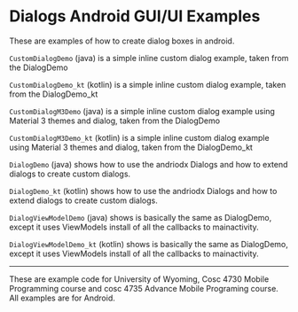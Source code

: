 Dialogs Android GUI/UI Examples
===========
These are examples of how to create dialog boxes in android.

`CustomDialogDemo` (java) is a simple inline custom dialog example, taken from the DialogDemo

`CustomDialogDemo_kt` (kotlin) is a simple inline custom dialog example, taken from the DialogDemo_kt

`CustomDialogM3Demo` (java) is a simple inline custom dialog example using Material 3 themes and dialog, taken from the DialogDemo

`CustomDialogM3Demo_kt` (kotlin) is a simple inline custom dialog example using Material 3 themes and dialog, taken from the DialogDemo_kt


`DialogDemo` (java) shows how to use the andriodx Dialogs and how to extend dialogs to create custom dialogs.

`DialogDemo_kt` (kotlin) shows how to use the andriodx Dialogs and how to extend dialogs to create custom dialogs.

`DialogViewModelDemo` (java) shows is basically the same as DialogDemo, except it uses ViewModels install of all the callbacks to mainactivity.

`DialogViewModelDemo_kt` (kotlin) shows is basically the same as DialogDemo, except it uses ViewModels install of all the callbacks to mainactivity.

---

These are example code for University of Wyoming, Cosc 4730 Mobile Programming course and cosc 4735 Advance Mobile Programing course. 
All examples are for Android.
